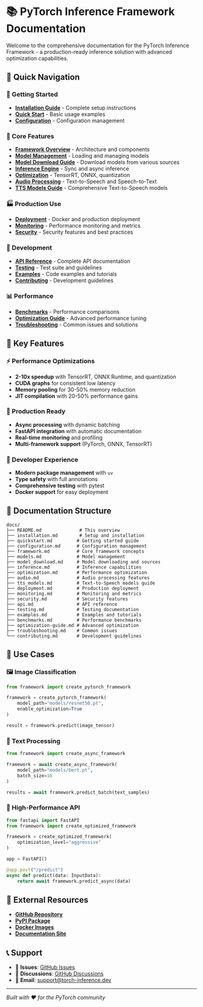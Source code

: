 # 📚 PyTorch Inference Framework Documentation

Welcome to the comprehensive documentation for the PyTorch Inference Framework - a production-ready inference solution with advanced optimization capabilities.

## 🚀 Quick Navigation

### 🏁 Getting Started
- **[Installation Guide](installation.md)** - Complete setup instructions
- **[Quick Start](quickstart.md)** - Basic usage examples
- **[Configuration](configuration.md)** - Configuration management

### 🔧 Core Features  
- **[Framework Overview](framework.md)** - Architecture and components
- **[Model Management](models.md)** - Loading and managing models
- **[Model Download Guide](model_download.md)** - Download models from various sources
- **[Inference Engine](inference.md)** - Sync and async inference
- **[Optimization](optimization.md)** - TensorRT, ONNX, quantization
- **[Audio Processing](audio.md)** - Text-to-Speech and Speech-to-Text
- **[TTS Models Guide](tts_models.md)** - Comprehensive Text-to-Speech models

### 🏭 Production Use
- **[Deployment](deployment.md)** - Docker and production deployment
- **[Monitoring](monitoring.md)** - Performance monitoring and metrics
- **[Security](security.md)** - Security features and best practices

### 🧪 Development
- **[API Reference](api.md)** - Complete API documentation
- **[Testing](testing.md)** - Test suite and guidelines
- **[Examples](examples.md)** - Code examples and tutorials
- **[Contributing](contributing.md)** - Development guidelines

### 📊 Performance
- **[Benchmarks](benchmarks.md)** - Performance comparisons
- **[Optimization Guide](optimization-guide.md)** - Advanced performance tuning
- **[Troubleshooting](troubleshooting.md)** - Common issues and solutions

## 🌟 Key Features

### ⚡ Performance Optimizations
- **2-10x speedup** with TensorRT, ONNX Runtime, and quantization
- **CUDA graphs** for consistent low latency
- **Memory pooling** for 30-50% memory reduction
- **JIT compilation** with 20-50% performance gains

### 🚀 Production Ready
- **Async processing** with dynamic batching
- **FastAPI integration** with automatic documentation  
- **Real-time monitoring** and profiling
- **Multi-framework support** (PyTorch, ONNX, TensorRT)

### 🔧 Developer Experience
- **Modern package management** with `uv`
- **Type safety** with full annotations
- **Comprehensive testing** with pytest
- **Docker support** for easy deployment

## 📖 Documentation Structure

```
docs/
├── README.md              # This overview
├── installation.md        # Setup and installation
├── quickstart.md         # Getting started guide
├── configuration.md      # Configuration management
├── framework.md          # Core framework concepts
├── models.md             # Model management
├── model_download.md     # Model downloading and sources
├── inference.md          # Inference capabilities
├── optimization.md       # Performance optimization
├── audio.md              # Audio processing features
├── tts_models.md         # Text-to-Speech models guide
├── deployment.md         # Production deployment
├── monitoring.md         # Monitoring and metrics
├── security.md           # Security features
├── api.md                # API reference
├── testing.md            # Testing documentation
├── examples.md           # Examples and tutorials
├── benchmarks.md         # Performance benchmarks
├── optimization-guide.md # Advanced optimization
├── troubleshooting.md    # Common issues
└── contributing.md       # Development guidelines
```

## 🎯 Use Cases

### 🖼️ Image Classification
```python
from framework import create_pytorch_framework

framework = create_pytorch_framework(
    model_path="models/resnet50.pt",
    enable_optimization=True
)

result = framework.predict(image_tensor)
```

### 📝 Text Processing
```python
from framework import create_async_framework

framework = await create_async_framework(
    model_path="models/bert.pt",
    batch_size=16
)

results = await framework.predict_batch(text_samples)
```

### 🚀 High-Performance API
```python
from fastapi import FastAPI
from framework import create_optimized_framework

framework = create_optimized_framework(
    optimization_level="aggressive"
)

app = FastAPI()

@app.post("/predict")
async def predict(data: InputData):
    return await framework.predict_async(data)
```

## 🔗 External Resources

- **[GitHub Repository](https://github.com/Evintkoo/torch-inference)**
- **[PyPI Package](https://pypi.org/project/torch-inference/)**
- **[Docker Images](https://hub.docker.com/r/evintkoo/torch-inference)**
- **[Documentation Site](https://evintkoo.github.io/torch-inference/)**

## 📞 Support

- 🐛 **Issues**: [GitHub Issues](https://github.com/Evintkoo/torch-inference/issues)
- 💬 **Discussions**: [GitHub Discussions](https://github.com/Evintkoo/torch-inference/discussions)
- 📧 **Email**: [support@torch-inference.dev](mailto:support@torch-inference.dev)

---

*Built with ❤️ for the PyTorch community*
